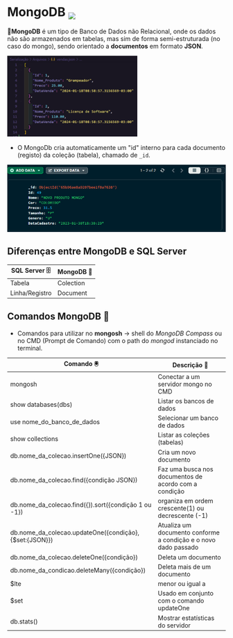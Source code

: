 # MongoDB <img src="https://www.svgrepo.com/show/331488/mongodb.svg" height=40 style="vertical-align: text-bottom;">

🍃**MongoDB** é um tipo de Banco de Dados não Relacional, onde os dados não são armazenados em tabelas, mas sim de forma semi-estruturada (no caso do mongo), sendo orientado a **documentos** em formato **JSON**.

<img src="images/semi-estruturado.png" width="300"/>

- O MongoDb cria automaticamente um "id" interno para cada documento (registo) da coleção (tabela), chamado de `_id`.

![mongodb](images/mongodb.png)

## Diferenças entre MongoDB e SQL Server

| SQL Server 🗄️  | MongoDB 🍃 |
| -------------- | ---------- |
| Tabela         | Colection  |
| Linha/Registro | Document   |

## Comandos MongoDB 🍃

- Comandos para utilizar no **mongosh** → shell do _MongoDB Compass_ ou no CMD (Prompt de Comando) com o path do _mongod_ instanciado no terminal.

| Comando 🖲️                                             | Descrição 📝                                                    |
| ------------------------------------------------------ | --------------------------------------------------------------- |
| mongosh                                                | Conectar a um servidor mongo no CMD                             |
| show databases(dbs)                                    | Listar os bancos de dados                                       |
| use nome_do_banco_de_dados                             | Selecionar um banco de dados                                    |
| show collections                                       | Listar as coleções (tabelas)                                    |
| db.nome_da_colecao.insertOne({JSON})                   | Cria um novo documento                                          |
| db.nome_da_colecao.find({condição JSON})               | Faz uma busca nos documentos de acordo com a condição           |
| db.nome_da_colecao.find({}).sort({condição 1 ou -1})   | organiza em ordem crescente(1) ou decrescente (-1)              |
| db.nome_da_colecao.updateOne({condição},{$set:{JSON}}) | Atualiza um documento conforme a condição e o novo dado passado |
| db.nome_da_colecao.deleteOne({condição})               | Deleta um documento                                             |
| db.nome_da_condicao.deleteMany({condição})             | Deleta mais de um documento                                     |
| $lte                                                   | menor ou igual a                                                |
| $set                                                   | Usado em conjunto com o comando updateOne                       |
| db.stats()                                             | Mostrar estatísticas do servidor                                |
